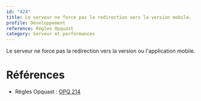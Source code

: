 ```yaml
---
id: "424"
title: Le serveur ne force pas la redirection vers la version mobile.
profile: Développement
reference: Règles Opquast
category: Serveur et performances
---
```


Le serveur ne force pas la redirection vers la version ou l'application mobile.

# Références

*   Règles Opquast : [OPQ 214](https://checklists.opquast.com/fr/assurance-qualite-web/le-serveur-ne-force-pas-la-redirection-vers-la-version-ou-lapplication-mobile)
